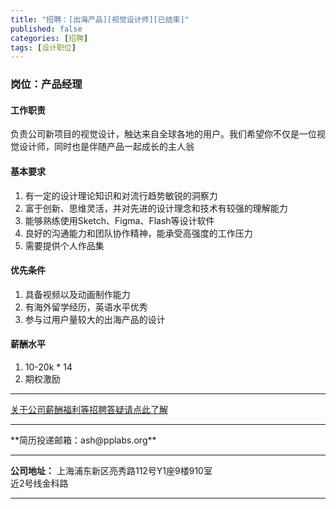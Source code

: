 ```yaml
---
title: "招聘：[出海产品][视觉设计师][已结束]"
published: false
categories: [招聘]
tags: [设计职位]
---
```



### 岗位：产品经理

#### 工作职责
负责公司新项目的视觉设计，触达来自全球各地的用户。我们希望你不仅是一位视觉设计师，同时也是伴随产品一起成长的主人翁

#### 基本要求
1. 有一定的设计理论知识和对流行趋势敏锐的洞察力
2. 富于创新、思维灵活，并对先进的设计理念和技术有较强的理解能力
3. 能够熟练使用Sketch、Figma、Flash等设计软件
4. 良好的沟通能力和团队协作精神，能承受高强度的工作压力
5. 需要提供个人作品集

#### 优先条件
1. 具备视频以及动画制作能力
2. 有海外留学经历，英语水平优秀
3. 参与过用户量较大的出海产品的设计

#### 薪酬水平
1. 10-20k * 14
2. 期权激励
<hr>

[关于公司薪酬福利等招聘答疑请点此了解](http://ashma.info/2019/03/01/Q&A-of-hiring/)

<hr>
**简历投递邮箱：ash@pplabs.org**
<hr/>

**公司地址：** 上海浦东新区亮秀路112号Y1座9楼910室<br/>
近2号线金科路<br/>

<hr>
